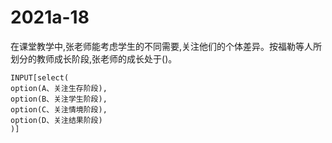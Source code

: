 # 2021a-18
在课堂教学中,张老师能考虑学生的不同需要,关注他们的个体差异。按福勒等人所划分的教师成长阶段,张老师的成长处于()。
```meta-bind
INPUT[select(
option(A、关注生存阶段),
option(B、关注学生阶段),
option(C、关注情境阶段),
option(D、关注结果阶段)
)]
```